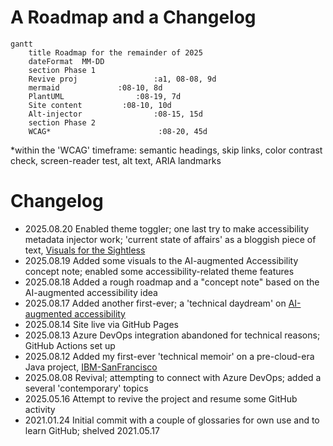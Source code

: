 # A Roadmap and a Changelog

```mermaid
gantt
    title Roadmap for the remainder of 2025
    dateFormat  MM-DD
    section Phase 1
    Revive proj                 :a1, 08-08, 9d
    mermaid             :08-10, 8d
    PlantUML                :08-19, 7d
    Site content         :08-10, 10d
    Alt-injector                :08-15, 15d
    section Phase 2
    WCAG*                        :08-20, 45d
```
*within the 'WCAG' timeframe: semantic headings, skip links, color contrast check, screen-reader test, alt text, ARIA landmarks

# Changelog

- 2025.08.20 Enabled theme toggler; one last try to make accessibility metadata injector work; 'current state of affairs' as a bloggish piece of text, [Visuals for the Sightless](../sec_accss/visuals-for-the-sightless.md)  
- 2025.08.19 Added some visuals to the AI-augmented Accessibility concept note; enabled some accessibility-related theme features
- 2025.08.18 Added a rough roadmap and a "concept note" based on the AI-augmented accessibility idea
- 2025.08.17 Added another first-ever; a 'technical daydream' on [AI-augmented accessibility](../sec_freeform/ai-accessibility.md) 
- 2025.08.14 Site live via GitHub Pages
- 2025.08.13 Azure DevOps integration abandoned for technical reasons; GitHub Actions set up
- 2025.08.12 Added my first-ever 'technical memoir' on a pre-cloud-era Java project, [IBM-SanFrancisco](../sec_freeform/ibm-sanfran.md)
- 2025.08.08 Revival; attempting to connect with Azure DevOps; added a several 'contemporary' topics
- 2025.05.16 Attempt to revive the project and resume some GitHub activity
- 2021.01.24 Initial commit with a couple of glossaries for own use and to learn GitHub; shelved 2021.05.17
